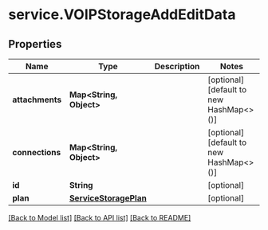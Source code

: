 # service.VOIPStorageAddEditData

## Properties
Name | Type | Description | Notes
------------ | ------------- | ------------- | -------------
**attachments** | **Map&lt;String, Object&gt;** |  | [optional] [default to new HashMap<>()]
**connections** | **Map&lt;String, Object&gt;** |  | [optional] [default to new HashMap<>()]
**id** | **String** |  | [optional] 
**plan** | [**ServiceStoragePlan**](ServiceStoragePlan.md) |  | [optional] 

[[Back to Model list]](../README.md#documentation-for-models) [[Back to API list]](../README.md#documentation-for-api-endpoints) [[Back to README]](../README.md)


